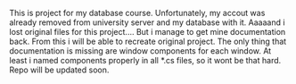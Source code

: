 This is project for my database course. Unfortunately, my accout was already removed from university server and my database with it. 
Aaaaand i lost original files for this project.... But i manage to get mine documentation back. From this i will be able to recreate 
original project. The only thing that documentation is missing are window components for each window. At least i named components properly
in all *.cs files, so it wont be that hard. Repo will be updated soon.
